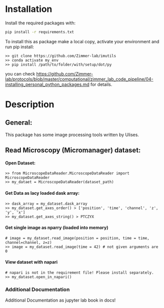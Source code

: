 # Installation

Install the required packages with:
```sh
pip install -r requirements.txt
```

To install this as package make a local copy, activate your environment and run pip install:
```
>> git clone https://github.com/Zimmer-lab/imutils
>> conda activate my_env
>> pip install /path/to/folder/with/setup/dot/py
```
you can check
https://github.com/Zimmer-lab/protocols/blob/master/computational/zimmer_lab_code_pipeline/04-installing_personal_python_packages.md
for details.

# Description
## General:
This package has some image processing tools written by Ulises.
## Read Microscopy (Micromanager) dataset:
#### Open Dataset:
```
>> from MicroscopeDataReader.MicroscopeDataReader import MicroscopeDataReader
>> my_dataet = MicroscopeDataReader(dataset_path)
```
#### Get Data as lacy loaded dask array:
```
>> dask_array = my_dataset.dask_array
>> my_dataset.get_axes_order() > ['position', 'time', 'channel', 'z', 'y', 'x']
>> my_dataset.get_axes_string() > PTCZYX
```
#### Get single image as nparry (loaded into memory)
```
# image = my_dataset.read_image(position = position, time = time, channel=channel, z=z)
>> image = my_dataset.read_image(time = 42) # not given arguments are 0
```
#### View dataset with napari
```
# napari is not in the requirement file! Please install separately.
>> my_dataset.open_in_napari()
```
### Additional Documentation
Additional Documentation as jupyter lab book in docs!